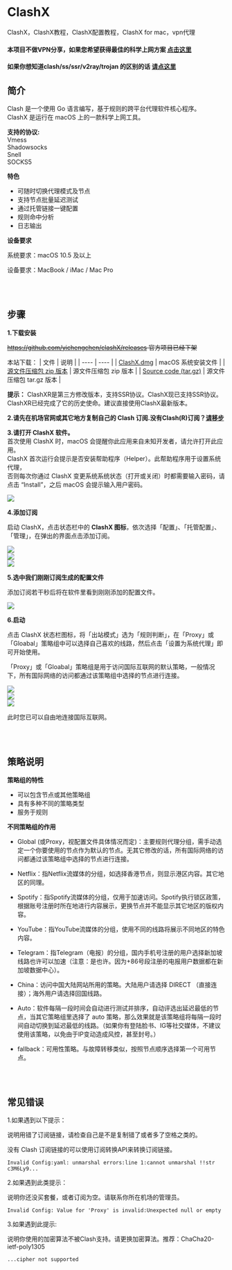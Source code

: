  # ClashX              
ClashX，ClashX教程，ClashX配置教程，ClashX for mac，vpn代理  



#### 本项目不做VPN分享，如果您希望获得最佳的科学上网方案 [点击这里](https://github.com/githubvpn007/v2rayNvpn)  

#### 如果你想知道clash/ss/ssr/v2ray/trojan 的区别的话 [请点这里](https://github.com/githubvpn007/proxy)


简介
----

Clash 是一个使用 Go 语言编写，基于规则的跨平台代理软件核心程序。  
ClashX 是运行在 macOS 上的一款科学上网工具。  

**支持的协议:**  
 Vmess  
 Shadowsocks  
 Snell  
 SOCKS5  
 
 
 **特色**  
- 可随时切换代理模式及节点  
- 支持节点批量延迟测试  
- 通过托管链接一键配置  
- 规则命中分析  
- 日志输出  


**设备要求**  

系统要求：macOS 10.5 及以上   

设备要求：MacBook / iMac / Mac Pro  



<br/>
<br/>




步骤
----


**1.下载安装**




~~https://github.com/yichengchen/clashX/releases 官方项目已经下架~~  

本站下载： 
|  文件   | 说明  |
|  ----  | ----  |
| [ClashX.dmg](https://github.com/githubvpn007/ClashX/releases/download/ClashX/ClashX.zip)  | macOS 系统安装文件 |
| [源文件压缩包 zip 版本](https://github.com/githubvpn007/ClashX/releases/download/ClashX/1.118.0.zip)  | 源文件压缩包 zip 版本 |
| [Source code (tar.gz)](https://github.com/githubvpn007/ClashX/releases/download/ClashX/1.118.0.tar.gz)  | 源文件压缩包 tar.gz 版本 |



**提示：** ClashXR是第三方修改版本，支持SSR协议。ClashX现已支持SSR协议。ClashXR已经完成了它的历史使命。建议直接使用ClashX最新版本。   




**2.请先在机场官网或其它地方复制自己的 Clash 订阅.没有Clash(R)订阅？[请移步](https://github.com/githubvpn007/v2rayNvpn)**  



**3.请打开 ClashX 软件。**  
首次使用 ClashX 时，macOS 会提醒你此应用来自未知开发者，请允许打开此应用。  
ClashX 首次运行会提示是否安装帮助程序（Helper）。此帮助程序用于设置系统代理，  
否则每次你通过 ClashX 变更系统系统状态（打开或关闭）时都需要输入密码，请点击 “Install”，之后 macOS 会提示输入用户密码。  

![](https://i.postimg.cc/XJjxn4vg/1.png)  


**4.添加订阅**  

启动 ClashX，点击状态栏中的 **ClashX 图标**，依次选择「配置」、「托管配置」、「管理」，在弹出的界面点击添加订阅。  

![](https://i.postimg.cc/pXhCW0P3/2.png)  
![](https://i.postimg.cc/W3583CFc/3.png)  
![](https://i.postimg.cc/rsb9G4Nh/4.png)  


**5.选中我们刚刚订阅生成的配置文件**  

添加订阅若干秒后将在软件里看到刚刚添加的配置文件。

![](https://i.postimg.cc/JzjQJGDq/5.png)  



**6.启动**  

点击 ClashX 状态栏图标，将「出站模式」选为「规则判断」，在「Proxy」或「Gloabal」策略组中可以选择自己喜欢的线路，然后点击「设置为系统代理」即可开始使用。  

「Proxy」或「Gloabal」策略组是用于访问国际互联网的默认策略，一般情况下，所有国际网络的访问都通过该策略组中选择的节点进行连接。  

![](https://i.postimg.cc/yxWPSjcg/6.png)   
![](https://i.postimg.cc/y6rnzqCF/7.png)   
![](https://i.postimg.cc/gkCDnvJj/8.png)   

此时您已可以自由地连接国际互联网。




<br/>
<br/>


策略说明
----

**策略组的特性**  

- 可以包含节点或其他策略组
- 具有多种不同的策略类型
- 服务于规则 



**不同策略组的作用**  


- Global (或Proxy，视配置文件具体情况而定)：主要规则代理分组，需手动选定一个你要使用的节点作为默认的节点。无其它修改的话，所有国际网络的访问都通过该策略组中选择的节点进行连接。  

- Netflix：指Netflix流媒体的分组，如选择香港节点，则显示港区内容。其它地区的同理。  
- Spotify：指Spotify流媒体的分组，仅用于加速访问。Spotify执行锁区政策，根据账号注册时所在地进行内容展示，更换节点并不能显示其它地区的版权内容。  
- YouTube：指YouTube流媒体的分组，使用不同的线路将展示不同地区的特色内容。  
- Telegram：指Telegram（电报）的分组，国内手机号注册的用户选择新加坡线路也许可以加速（注意：是也许。因为+86号段注册的电报用户数据都在新加坡数据中心）。  
- China：访问中国大陆网站所用的策略。大陆用户请选择 DIRECT （直接连接）；海外用户请选择回国线路。  
- Auto：软件每隔一段时间会自动进行测试并排序，自动评选出延迟最低的节点，当其它策略组里选择了 auto 策略，那么效果就是该策略组将每隔一段时间自动切换到延迟最低的线路。（如果你有登陆脸书、IG等社交媒体，不建议使用该策略，以免由于IP变动造成风控，甚至封号。）    
- fallback：可用性策略。与故障转移类似，按照节点顺序选择第一个可用节点。



<br/>
<br/>

常见错误
----

1.如果遇到以下提示：  

说明用错了订阅链接，请检查自己是不是复制错了或者多了空格之类的。  

没有 Clash 订阅链接的可以使用订阅转换API来转换订阅链接。  


`Invalid Config:yaml:
unmarshal errors:line 1:cannot unmarshal !!str c3M6Ly9...`  



2.如果遇到此类提示：  

说明你还没买套餐，或者订阅为空。请联系你所在机场的管理员。  


`Invalid Config:
Value for 'Proxy' is invalid:Unexpected null or empty`  





3.如果遇到此提示:  

说明你使用的加密算法不被Clash支持。请更换加密算法。推荐：ChaCha20-ietf-poly1305  


`...cipher not supported`



<br/>






